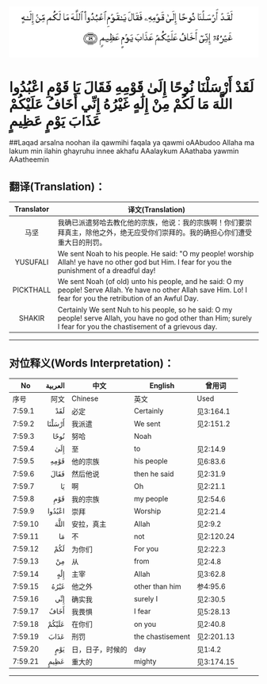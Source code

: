 ![007:059](images/007_059.gif)

# لَقَدْ أَرْسَلْنَا نُوحًا إِلَىٰ قَوْمِهِ فَقَالَ يَا قَوْمِ اعْبُدُوا اللَّهَ مَا لَكُمْ مِنْ إِلَٰهٍ غَيْرُهُ إِنِّي أَخَافُ عَلَيْكُمْ عَذَابَ يَوْمٍ عَظِيمٍ 

##Laqad arsalna noohan ila qawmihi faqala ya qawmi oAAbudoo Allaha ma lakum min ilahin ghayruhu innee akhafu AAalaykum AAathaba yawmin AAatheemin 

## 翻译(Translation)：

| Translator | 译文(Translation)                                            |
| :--------: | ------------------------------------------------------------ |
|    马坚    | 我确已派遣努哈去教化他的宗族，他说：我的宗族啊！你们要崇拜真主，除他之外，绝无应受你们崇拜的。我的确担心你们遭受重大日的刑罚。 |
|  YUSUFALI  | We sent Noah to his people. He said: "O my people! worship Allah! ye have no other god but Him. I fear for you the punishment of a dreadful day! |
| PICKTHALL  | We sent Noah (of old) unto his people, and he said: O my people! Serve Allah. Ye have no other Allah save Him. Lo! I fear for you the retribution of an Awful Day. |
|   SHAKIR   | Certainly We sent Nuh to his people, so he said: O my people! serve Allah, you have no god other than Him; surely I fear for you the chastisement of a grievous day. |

---

## 对位释义(Words Interpretation)：

| No   | العربية | 中文    | English | 曾用词 |
| ---- | ------: | ------- | ------- | ------ |
| 序号 |    阿文 | Chinese | 英文    | Used   |
| 7:59.1  | لَقَدْ    | 必定             | Certainly        | 见3:164.1  |
| 7:59.2  | أَرْسَلْنَا | 我派遣           | We sent          | 见2:151.2  |
| 7:59.3  | نُوحًا   | 努哈             | Noah             |            |
| 7:59.4  | إِلَىٰ    | 至               | to               | 见2:14.9   |
| 7:59.5  | قَوْمِهِ   | 他的宗族         | his people       | 见6:83.6   |
| 7:59.6  | فَقَالَ   | 然后他说         | then he said     | 见2:31.9   |
| 7:59.7  | يَا     | 啊               | Oh               | 见2:21.1   |
| 7:59.8  | قَوْمِ    | 我的宗族         | my people        | 见2:54.6   |
| 7:59.9  | اعْبُدُوا | 崇拜             | Worship          | 见2:21.4   |
| 7:59.10 | اللَّهَ   | 安拉，真主       | Allah            | 见2:9.2    |
| 7:59.11 | مَا     | 不               | not              | 见2:120.24 |
| 7:59.12 | لَكُمْ    | 为你们           | For you          | 见2:22.3   |
| 7:59.13 | مِنْ     | 从               | from             | 见2:4.8    |
| 7:59.14 | إِلَٰهٍ    | 主宰             | Allah            | 见3:62.8   |
| 7:59.15 | غَيْرُهُ   | 他之外           | other than him   | 参4:95.6   |
| 7:59.16 | إِنِّي    | 确实我           | surely I         | 见2:30.5   |
| 7:59.17 | أَخَافُ   | 我畏惧           | I fear           | 见5:28.13  |
| 7:59.18 | عَلَيْكُمْ  | 在你们           | on you           | 见2:40.8   |
| 7:59.19 | عَذَابَ   | 刑罚             | the chastisement | 见2:201.13 |
| 7:59.20 | يَوْمٍ    | 日，日子，时候的 | day              | 见1:4.2    |
| 7:59.21 | عَظِيمٍ   | 重大的           | mighty           | 见3:174.15 |

---